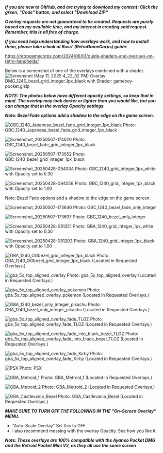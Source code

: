 ***If you are new to GitHub, and are trying to download my content: Click the green, "Code" button, and select "Download ZIP"***

***Overlay requests are not guaranteed to be created. Requests are purely based on my available time, and my interest in creating said request. Remember, this is all free of charge.***

***If you need help understanding how overlays work, and how to install them, please take a look at Russ' (RetroGameCorps) guide:***

https://retrogamecorps.com/2024/09/01/guide-shaders-and-overlays-on-retro-handhelds/



Below is a screenshot of one of the overlays combined with a shader.
![Screenshot (May 11, 2025 4_22_32 PM)](https://github.com/user-attachments/assets/e0daaa8d-2f5d-4186-8523-3d47aaa8b12b)
Overlay: DMG_1240_bezel_grid_integer_1px_black with Shader: gameboy-pocket.glslp



***NOTE: The photos below have different opacity settings, so keep that in mind. The overlay may look darker or lighter than you would like, but you can change that in the overlay Opacity settings.***



***Note: Bezel Fade options add a shadow to the edge on the game screen.***


![GBC_1240_Japanese_bezel_fade_grid_integer_1px_black](https://github.com/user-attachments/assets/56dba0a7-f71e-45c4-899c-f6caafd69844)
Photo: GBC_1240_Japanese_bezel_fade_grid_integer_1px_black

![Screenshot_20250507-174020](https://github.com/user-attachments/assets/27ed243b-883a-4370-b7c3-e51a1740a69f)
Photo: GBC_1240_bezel_fade_grid_integer_1px_black

![Screenshot_20250507-173952](https://github.com/user-attachments/assets/96578127-46eb-4f2b-82a1-bdddb3337925)
Photo: GBC_1240_bezel_grid_integer_1px_black


![Screenshot_20250428-094034](https://github.com/user-attachments/assets/1f3dbe78-76a0-4595-ab62-e80b01b5f2ab)
Photo: GBC_1240_grid_integer_1px_white with Opacity set to 0.30

![Screenshot_20250428-094058](https://github.com/user-attachments/assets/64b9d8fa-b00d-41eb-9aa6-4225819c18a2)
Photo: GBC_1240_grid_integer_1px_black with Opacity set to 1.00



Note: Bezel Fade options add a shadow to the edge on the game screen.

![Screenshot_20250507-173640](https://github.com/user-attachments/assets/9d5aa1f4-1b53-4c8c-bdb2-aafc8ea3e680)
Photo: GBC_1240_bezel_fade_only_integer

![Screenshot_20250507-173607](https://github.com/user-attachments/assets/14991e59-3ff1-4ea4-9c72-5de1cc54d707)
Photo: GBC_1240_bezel_only_integer

![Screenshot_20250428-081251](https://github.com/user-attachments/assets/0e7ff54a-f8af-4cf8-8dfe-fdeaef91f767)
Photo: GBA_1240_grid_integer_1px_white with Opacity set to 0.30

![Screenshot_20250428-081203](https://github.com/user-attachments/assets/60c4203a-d6bb-4035-8ba1-09a1122917ad)
Photo: GBA_1240_grid_integer_1px_black with Opacity set to 1.00

![GBA_1240_OGbezel_grid_integer_1px_black](https://github.com/user-attachments/assets/173a72e6-567e-4d42-a798-4124b3c21ea9)
Photo: GBA_1240_OGbezel_grid_integer_1px_black (Located in Requested Overlays.)

![gba_5x_top_aligned_overlay](https://github.com/user-attachments/assets/c9d6bc5f-96a3-46eb-8a34-3064963b6a5a)
Photo: gba_5x_top_aligned_overlay (Located in Requested Overlays.)

![gba_5x_top_aligned_overlay_pokemon](https://github.com/user-attachments/assets/bf38b9a6-7fd5-4e54-82e1-f5285b70e5e3)
Photo: gba_5x_top_aligned_overlay_pokemon (Located in Requested Overlays.)

![GBA_1240_bezel_only_integer_pikachu](https://github.com/user-attachments/assets/af740fc9-01cb-42ad-afca-2b6ae4e3b92b)
Photo: GBA_1240_bezel_only_integer_pikachu (Located in Requested Overlays.)

![gba_5x_top_aligned_overlay_fade_TLOZ](https://github.com/user-attachments/assets/2de6124d-152d-492d-86b4-b70693479f07)
Photo: gba_5x_top_aligned_overlay_fade_TLOZ (Located in Requested Overlays.)

![gba_5x_top_aligned_overlay_fade_into_black_bezel_TLOZ](https://github.com/user-attachments/assets/7fc5b54d-31a0-4f7e-a0e6-5580e89a216f)
Photo: gba_5x_top_aligned_overlay_fade_into_black_bezel_TLOZ (Located in Requested Overlays.)

![gba_5x_top_aligned_overlay_fade_Kirby](https://github.com/user-attachments/assets/1f89d61b-7e6b-43a6-ba81-a2dab7d98c5f)
Photo: gba_5x_top_aligned_overlay_fade_Kirby (Located in Requested Overlays.)

![PSX](https://github.com/user-attachments/assets/39d54914-9d79-423a-b3a1-2d51dd881a5f)
Photo: PSX

![GBA_Metroid_1](https://github.com/user-attachments/assets/996a8191-b5fb-42bd-8829-c0a414ff526e)
Photo: GBA_Metroid_1 (Located in Requested Overlays.)

![GBA_Metroid_2](https://github.com/user-attachments/assets/32762491-4a7b-4195-8f2e-519085e45c4d)
Photo: GBA_Metroid_2 (Located in Requested Overlays.)

![GBA_Castlevania_Bezel](https://github.com/user-attachments/assets/e22b1208-938e-408b-a1a1-c0582f3bd61c)
Photo: GBA_Castlevania_Bezel (Located in Requested Overlays.)

***MAKE SURE TO TURN OFF THE FOLLOWING IN THE "On-Screen Overlay" MENU.***

- "Auto-Scale Overlay" Set this to OFF.
- I also recommend messing with the overlay Opacity. See how you like it.




***Note: These overlays are 100% compatible with the Ayaneo Pocket DMG and the Retroid Pocket Mini V2, as they all use the same screen***


